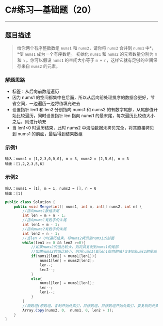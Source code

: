 #  C#练习—基础题（20）

***
##  题目描述
> 给你两个有序整数数组 `nums1` 和 `nums2`，请你将 `nums2` 合并到 `nums1` 中*，*使 `nums1` 成为一个有序数组。
> 初始化 `nums1` 和 `nums2` 的元素数量分别为 `m` 和 `n` 。你可以假设 `nums1` 的空间大小等于 `m + n`，这样它就有足够的空间保存来自 `nums2` 的元素。
### 解题思路

* 标签：从后向前数组遍历
* 因为 nums1 的空间都集中在后面，所以从后向前处理排序的数据会更好，节省空间，一边遍历一边将值填充进去
* 设置指针 len1 和 len2 分别指向 nums1 和 nums2 的有数字尾部，从尾部值开始比较遍历，同时设置指针 len 指向 nums1 的最末尾，每次遍历比较值大小之后，则进行填充
* 当 len1<0 时遍历结束，此时 nums2 中海油数据未拷贝完全，将其直接拷贝到 nums1 的前面，最后得到结果数组
### 示例1
```
输入：nums1 = [1,2,3,0,0,0], m = 3, nums2 = [2,5,6], n = 3
输出：[1,2,2,3,5,6]
```
### 示例2
```
输入：nums1 = [1], m = 1, nums2 = [], n = 0
输出：[1]
```
```C#
public class Solution {
    public void Merge(int[] nums1, int m, int[] nums2, int n) {
        //指向nums1数组末尾
        int len = m + n - 1;
        //指向nums1有数字的末尾
        int len1 = m - 1;
        //指向nums2有数字的末尾
        int len2 = n - 1;
        //当len < 0时遍历结束，将nums2拷贝到nums1的前面
        while(len1 >= 0 && len2 >=0){
            //如果nums2的值比较大，则将其复制到nums1的尾部
            //如果nums2的值比较小，则将nums1(即len1指向的值)复制到nums1的尾部
            if(nums2[len2] > nums1[len1]){
                nums1[len] = nums2[len2];
                len--;
                len2--;
            }
            else{
                nums1[len] = nums1[len1];
                len--;
                len1--;
            }
        }
        //源数组(原数组，复制开始处索引，目标数组，目标数组开始处索引，要复制的元素数目)
        Array.Copy(nums2, 0,  nums1, 0, len2 + 1);
    }
}
```

